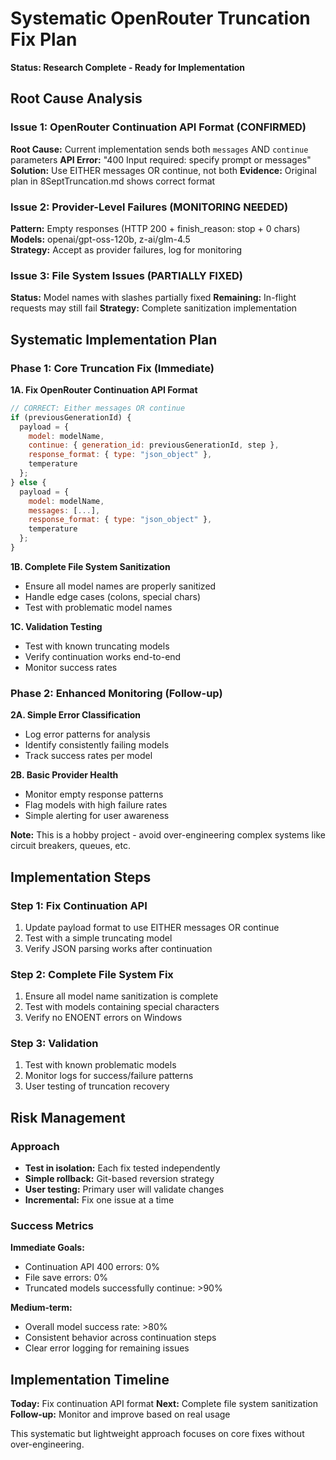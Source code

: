 # Systematic OpenRouter Truncation Fix Plan

**Status: Research Complete - Ready for Implementation**

## Root Cause Analysis

### Issue 1: OpenRouter Continuation API Format (CONFIRMED)

**Root Cause:** Current implementation sends both `messages` AND `continue` parameters
**API Error:** "400 Input required: specify prompt or messages"
**Solution:** Use EITHER messages OR continue, not both
**Evidence:** Original plan in 8SeptTruncation.md shows correct format

### Issue 2: Provider-Level Failures (MONITORING NEEDED)

**Pattern:** Empty responses (HTTP 200 + finish_reason: stop + 0 chars)
**Models:** openai/gpt-oss-120b, z-ai/glm-4.5  
**Strategy:** Accept as provider failures, log for monitoring

### Issue 3: File System Issues (PARTIALLY FIXED)

**Status:** Model names with slashes partially fixed
**Remaining:** In-flight requests may still fail
**Strategy:** Complete sanitization implementation

## Systematic Implementation Plan

### Phase 1: Core Truncation Fix (Immediate)

**1A. Fix OpenRouter Continuation API Format**
```javascript
// CORRECT: Either messages OR continue
if (previousGenerationId) {
  payload = {
    model: modelName,
    continue: { generation_id: previousGenerationId, step },
    response_format: { type: "json_object" },
    temperature
  };
} else {
  payload = {
    model: modelName, 
    messages: [...],
    response_format: { type: "json_object" },
    temperature
  };
}
```

**1B. Complete File System Sanitization**
- Ensure all model names are properly sanitized
- Handle edge cases (colons, special chars)
- Test with problematic model names

**1C. Validation Testing**
- Test with known truncating models
- Verify continuation works end-to-end
- Monitor success rates

### Phase 2: Enhanced Monitoring (Follow-up)

**2A. Simple Error Classification**
- Log error patterns for analysis
- Identify consistently failing models
- Track success rates per model

**2B. Basic Provider Health**
- Monitor empty response patterns
- Flag models with high failure rates
- Simple alerting for user awareness

**Note:** This is a hobby project - avoid over-engineering complex systems like circuit breakers, queues, etc.

## Implementation Steps

### Step 1: Fix Continuation API
1. Update payload format to use EITHER messages OR continue
2. Test with a simple truncating model
3. Verify JSON parsing works after continuation

### Step 2: Complete File System Fix
1. Ensure all model name sanitization is complete
2. Test with models containing special characters
3. Verify no ENOENT errors on Windows

### Step 3: Validation
1. Test with known problematic models
2. Monitor logs for success/failure patterns
3. User testing of truncation recovery

## Risk Management

### Approach
- **Test in isolation:** Each fix tested independently  
- **Simple rollback:** Git-based reversion strategy
- **User testing:** Primary user will validate changes
- **Incremental:** Fix one issue at a time

### Success Metrics

**Immediate Goals:**
- Continuation API 400 errors: 0%
- File save errors: 0% 
- Truncated models successfully continue: >90%

**Medium-term:**
- Overall model success rate: >80%
- Consistent behavior across continuation steps
- Clear error logging for remaining issues

## Implementation Timeline

**Today:** Fix continuation API format
**Next:** Complete file system sanitization 
**Follow-up:** Monitor and improve based on real usage

This systematic but lightweight approach focuses on core fixes without over-engineering.
